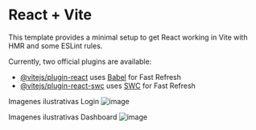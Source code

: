 # React + Vite

This template provides a minimal setup to get React working in Vite with HMR and some ESLint rules.

Currently, two official plugins are available:

- [@vitejs/plugin-react](https://github.com/vitejs/vite-plugin-react/blob/main/packages/plugin-react/README.md) uses [Babel](https://babeljs.io/) for Fast Refresh
- [@vitejs/plugin-react-swc](https://github.com/vitejs/vite-plugin-react-swc) uses [SWC](https://swc.rs/) for Fast Refresh

Imagenes ilustrativas Login
![image](https://github.com/user-attachments/assets/fbab8df0-05af-49ee-b6bb-c7ab9305638d)

Imagenes ilustrativas Dashboard
![image](https://github.com/user-attachments/assets/b6db1dd8-253b-4fea-addb-6c40dfe82317)
